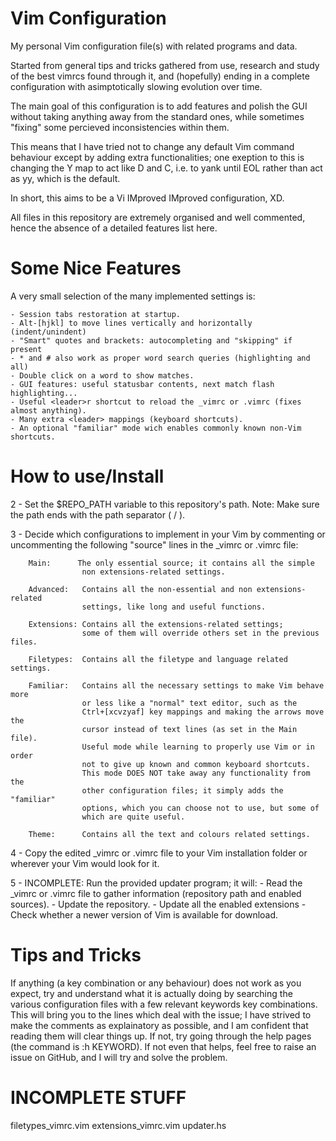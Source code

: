 Vim Configuration
===

My personal Vim configuration file(s) with related programs and data.

Started from general tips and tricks gathered from use, research and
study of the best vimrcs found through it, and (hopefully) ending in a
complete configuration with asimptotically slowing evolution over time.

The main goal of this configuration is to add features and polish the GUI
without taking anything away from the standard ones, while sometimes "fixing"
some percieved inconsistencies within them.

This means that I have tried not to change any default Vim command behaviour
except by adding extra functionalities; one exeption to this is changing the
Y map to act like D and C, i.e. to yank until EOL rather than act as yy,
which is the default.

In short, this aims to be a Vi IMproved IMproved configuration, XD.

All files in this repository are extremely organised and well commented,
hence the absence of a detailed features list here.


Some Nice Features
===

A very small selection of the many implemented settings is:

    - Session tabs restoration at startup.
    - Alt-[hjkl] to move lines vertically and horizontally (indent/unindent)
    - "Smart" quotes and brackets: autocompleting and "skipping" if present
    - * and # also work as proper word search queries (highlighting and all)
    - Double click on a word to show matches.
    - GUI features: useful statusbar contents, next match flash highlighting...
    - Useful <leader>r shortcut to reload the _vimrc or .vimrc (fixes almost anything).
    - Many extra <leader> mappings (keyboard shortcuts).
    - An optional "familiar" mode wich enables commonly known non-Vim shortcuts.


How to use/Install
===


2 - Set the $REPO_PATH variable to this repository's path.
        Note: Make sure the path ends with the path separator ( / ).

3 - Decide which configurations to implement in your Vim by commenting or
    uncommenting the following "source" lines in the _vimrc or .vimrc file:

        Main:      The only essential source; it contains all the simple
                    non extensions-related settings.

        Advanced:   Contains all the non-essential and non extensions-related
                    settings, like long and useful functions.

        Extensions: Contains all the extensions-related settings;
                    some of them will override others set in the previous files.

        Filetypes:  Contains all the filetype and language related settings.

        Familiar:   Contains all the necessary settings to make Vim behave more
                    or less like a "normal" text editor, such as the
                    Ctrl+[xcvzyaf] key mappings and making the arrows move the
                    cursor instead of text lines (as set in the Main file).
                    Useful mode while learning to properly use Vim or in order
                    not to give up known and common keyboard shortcuts.
                    This mode DOES NOT take away any functionality from the
                    other configuration files; it simply adds the "familiar"
                    options, which you can choose not to use, but some of
                    which are quite useful.

        Theme:      Contains all the text and colours related settings.

4 - Copy the edited _vimrc or .vimrc file to your Vim installation folder or
    wherever your Vim would look for it.

5 - INCOMPLETE: Run the provided updater program; it will:
        - Read the _vimrc or .vimrc file to gather information (repository path and
          enabled sources).
        - Update the repository.
        - Update all the enabled extensions
        - Check whether a newer version of Vim is available for download.


Tips and Tricks
===

If anything (a key combination or any behaviour) does not work as you expect,
try and understand what it is actually doing by searching the various
configuration files with a few relevant keywords key combinations.
This will bring you to the lines which deal with the issue; I have strived to
make the comments as explainatory as possible, and I am confident that reading
them will clear things up. If not, try going through the help pages (the
command is :h KEYWORD). If not even that helps, feel free to raise an issue on
GitHub, and I will try and solve the problem.


INCOMPLETE STUFF
===

filetypes_vimrc.vim
extensions_vimrc.vim
updater.hs
